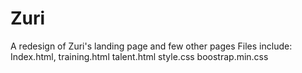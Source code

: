 # Zuri
A redesign of Zuri's landing page and few other pages
Files include:
Index.html,
training.html
talent.html
style.css
boostrap.min.css
